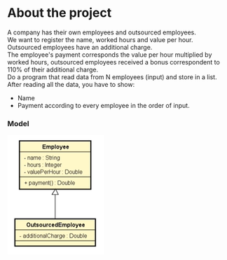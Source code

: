 # About the project
A company has their own employees and outsourced employees.
<br>
We want to register the name, worked hours and value per
hour.
<br>
Outsourced employees have an additional charge.
<br>
The employee's payment corresponds the value per hour 
multiplied by worked hours, outsourced employees received 
a bonus correspondent to 110% of their additional charge.
<br>
Do a program that read data from N employees (input)
and store in a list.
After reading all the data, you have to show: <br>
- Name
- Payment according to every employee in the order of
input.

### Model
![model.png](assets/model.png) 

